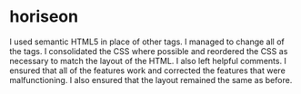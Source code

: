 # horiseon
I used semantic HTML5 in place of other tags.  I managed to change all of the tags.  I consolidated the CSS where possible and reordered the CSS as necessary to match the layout of the HTML.  I also left helpful comments.  I ensured that all of the features work and corrected the features that were malfunctioning.  I also ensured that the layout remained the same as before.

